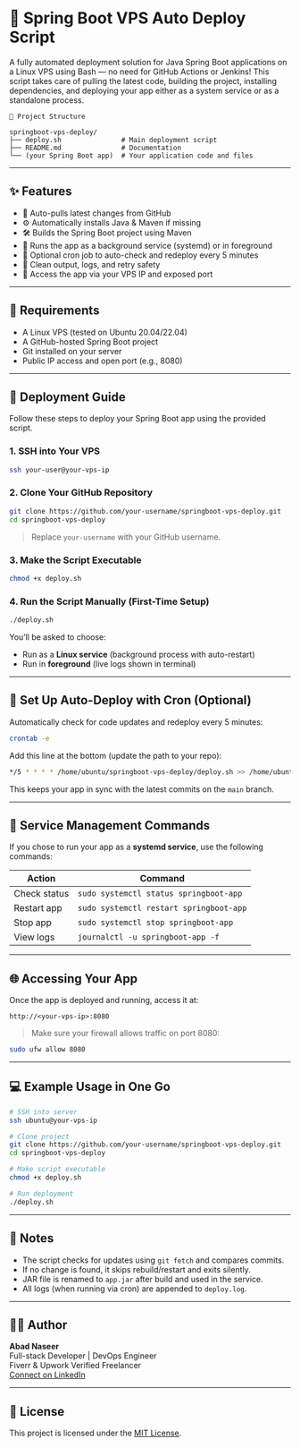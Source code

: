 # 🚀 Spring Boot VPS Auto Deploy Script

A fully automated deployment solution for Java Spring Boot applications on a Linux VPS using Bash — no need for GitHub Actions or Jenkins! This script takes care of pulling the latest code, building the project, installing dependencies, and deploying your app either as a system service or as a standalone process.

```
📂 Project Structure

springboot-vps-deploy/
├── deploy.sh               # Main deployment script
├── README.md               # Documentation
└── (your Spring Boot app)  # Your application code and files
```

---

## ✨ Features

- 🔁 Auto-pulls latest changes from GitHub
- ⚙️ Automatically installs Java & Maven if missing
- 🛠️ Builds the Spring Boot project using Maven
- 🚀 Runs the app as a background service (systemd) or in foreground
- 🔄 Optional cron job to auto-check and redeploy every 5 minutes
- 📜 Clean output, logs, and retry safety
- 📡 Access the app via your VPS IP and exposed port

---

## 🧰 Requirements

- A Linux VPS (tested on Ubuntu 20.04/22.04)
- A GitHub-hosted Spring Boot project
- Git installed on your server
- Public IP access and open port (e.g., 8080)

---

## 🚀 Deployment Guide

Follow these steps to deploy your Spring Boot app using the provided script.

### 1. SSH into Your VPS

```bash
ssh your-user@your-vps-ip
```

### 2. Clone Your GitHub Repository

```bash
git clone https://github.com/your-username/springboot-vps-deploy.git
cd springboot-vps-deploy
```

> Replace `your-username` with your GitHub username.

### 3. Make the Script Executable

```bash
chmod +x deploy.sh
```

### 4. Run the Script Manually (First-Time Setup)

```bash
./deploy.sh
```

You’ll be asked to choose:

- Run as a **Linux service** (background process with auto-restart)
- Run in **foreground** (live logs shown in terminal)

---

## 🔁 Set Up Auto-Deploy with Cron (Optional)

Automatically check for code updates and redeploy every 5 minutes:

```bash
crontab -e
```

Add this line at the bottom (update the path to your repo):

```bash
*/5 * * * * /home/ubuntu/springboot-vps-deploy/deploy.sh >> /home/ubuntu/springboot-vps-deploy/deploy.log 2>&1
```

This keeps your app in sync with the latest commits on the `main` branch.

---

## 🔧 Service Management Commands

If you chose to run your app as a **systemd service**, use the following commands:

| Action              | Command                                    |
|---------------------|--------------------------------------------|
| Check status        | `sudo systemctl status springboot-app`     |
| Restart app         | `sudo systemctl restart springboot-app`    |
| Stop app            | `sudo systemctl stop springboot-app`       |
| View logs           | `journalctl -u springboot-app -f`          |

---

## 🌐 Accessing Your App

Once the app is deployed and running, access it at:

```
http://<your-vps-ip>:8080
```

> Make sure your firewall allows traffic on port 8080:

```bash
sudo ufw allow 8080
```

---

## 💻 Example Usage in One Go

```bash
# SSH into server
ssh ubuntu@your-vps-ip

# Clone project
git clone https://github.com/your-username/springboot-vps-deploy.git
cd springboot-vps-deploy

# Make script executable
chmod +x deploy.sh

# Run deployment
./deploy.sh
```

---

## 🧠 Notes

- The script checks for updates using `git fetch` and compares commits.
- If no change is found, it skips rebuild/restart and exits silently.
- JAR file is renamed to `app.jar` after build and used in the service.
- All logs (when running via cron) are appended to `deploy.log`.

---

## 👨‍💻 Author

**Abad Naseer**  
Full-stack Developer | DevOps Engineer  
Fiverr & Upwork Verified Freelancer  
[Connect on LinkedIn](https://linkedin.com/in/AbadNaseer)

---

## 📜 License

This project is licensed under the [MIT License](LICENSE).
